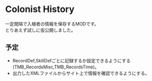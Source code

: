 # Colonist History
一定間隔で入植者の情報を保存するMODです。  
とりあえず試しに仮公開しました。  

## 予定
- RecordDef,SkillDefごとに記録するか設定できるようにする(TMB_RecordsMisc,TMB_RecordsTime)。
- 出力したXMLファイルからサイト上で情報を確認できるようにする。

